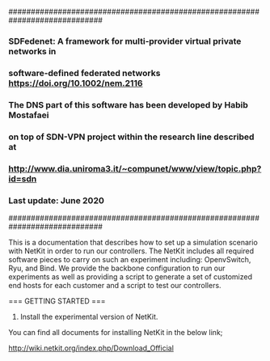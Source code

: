 #############################################################################
###
### SDFedenet: A framework for multi‐provider virtual private networks in 
### software‐defined federated networks https://doi.org/10.1002/nem.2116
###
### The DNS part of this software has been developed by Habib Mostafaei
### on top of SDN-VPN project within the research line described at
### http://www.dia.uniroma3.it/~compunet/www/view/topic.php?id=sdn
###
### Last update: June 2020
#############################################################################

This is a documentation that describes how to set up a simulation 
scenario with NetKit in order to run our controllers. The NetKit 
includes all required software pieces to carry on such an experiment 
including: OpenvSwitch, Ryu, and Bind. We provide the backbone 
configuration to run our experiments as well as providing a script to 
generate a set of customized end hosts for each customer and a script 
to test our controllers.

=== GETTING STARTED ===

1. Install the experimental version of NetKit.

You can find all documents for installing NetKit in the below link;

http://wiki.netkit.org/index.php/Download_Official
